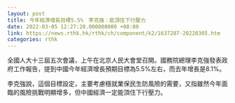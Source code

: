 ```yaml
---
layout: post
title: 今年經濟增長目標5.5%　李克強：能頂住下行壓力
date: 2022-03-05 12:27:28.000000000 +08:00
link: https://news.rthk.hk/rthk/ch/component/k2/1637287-20220305.htm
categories: rthk
---
```


全國人大十三屆五次會議，上午在北京人民大會堂召開。國務院總理李克強發表政府工作報告，提到中國今年經濟增長預期目標為5.5%左右，而去年增長是8.1%。

李克強說，這個目標設定，主要考慮穩就業保民生防風險的需要，又指雖然今年面臨的風險挑戰明顯增多，但中國經濟一定能頂住下行壓力。
